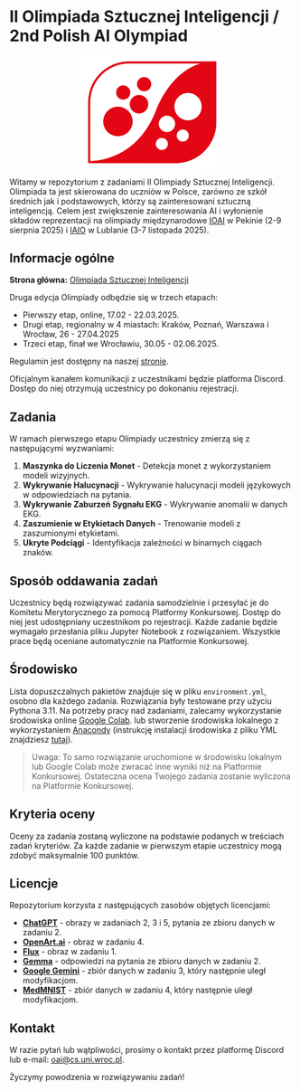 # II Olimpiada Sztucznej Inteligencji / 2nd Polish AI Olympiad
<p align="center">
  <img src="logo_oai.png" alt="LogoIIOAI" width="50%">
</p>

Witamy w repozytorium z zadaniami II Olimpiady Sztucznej Inteligencji. Olimpiada ta jest skierowana do uczniów w Polsce, zarówno ze szkół średnich jak i podstawowych, którzy są zainteresowani sztuczną inteligencją. Celem jest zwiększenie zainteresowania AI i wyłonienie składów reprezentacji na olimpiady międzynarodowe [IOAI](https://ioai-official.org/) w Pekinie (2-9 sierpnia 2025) i [IAIO](https://www.iaio-official.org/) w Lublanie (3-7 listopada 2025).

## Informacje ogólne
**Strona główna:** [Olimpiada Sztucznej Inteligencji](https://oai.cs.uni.wroc.pl/edycje/ii-oai)

Druga edycja Olimpiady odbędzie się w trzech etapach:
- Pierwszy etap, online, 17.02 - 22.03.2025. 
- Drugi etap, regionalny w 4 miastach: Kraków, Poznań, Warszawa i Wrocław, 26 - 27.04.2025 
- Trzeci etap, finał we Wrocławiu, 30.05 - 02.06.2025. 

Regulamin jest dostępny na naszej [stronie](https://oai.cs.uni.wroc.pl/regulamin).

Oficjalnym kanałem komunikacji z uczestnikami będzie platforma Discord. Dostęp do niej otrzymują uczestnicy po dokonaniu rejestracji.

## Zadania
W ramach pierwszego etapu Olimpiady uczestnicy zmierzą się z następującymi wyzwaniami:
1. **Maszynka do Liczenia Monet** - Detekcja monet z wykorzystaniem modeli wizyjnych.
2. **Wykrywanie Halucynacji** - Wykrywanie halucynacji modeli językowych w odpowiedziach na pytania.
3. **Wykrywanie Zaburzeń Sygnału EKG** - Wykrywanie anomalii w danych EKG.
4. **Zaszumienie w Etykietach Danych** - Trenowanie modeli z zaszumionymi etykietami.
5. **Ukryte Podciągi** - Identyfikacja zależności w binarnych ciągach znaków.

## Sposób oddawania zadań
Uczestnicy będą rozwiązywać zadania samodzielnie i przesyłać je do Komitetu Merytorycznego za pomocą Platformy Konkursowej. Dostęp do niej jest udostępniany uczestnikom po rejestracji. Każde zadanie będzie wymagało przesłania pliku Jupyter Notebook z rozwiązaniem. Wszystkie prace będą oceniane automatycznie na Platformie Konkursowej.

## Środowisko
Lista dopuszczalnych pakietów znajduje się w pliku `environment.yml`, osobno dla każdego zadania. Rozwiązania były testowane przy użyciu Pythona 3.11. Na potrzeby pracy nad zadaniami, zalecamy wykorzystanie środowiska online [Google Colab](https://colab.google/). lub stworzenie środowiska lokalnego z wykorzystaniem [Anacondy](https://docs.anaconda.com/) (instrukcję instalacji środowiska z pliku YML znajdziesz [tutaj](https://docs.conda.io/projects/conda/en/latest/user-guide/tasks/manage-environments.html#creating-an-environment-from-an-environment-yml-file)).

> Uwaga: To samo rozwiązanie uruchomione w środowisku lokalnym lub Google Colab może zwracać inne wyniki niż na Platformie Konkursowej. Ostateczna ocena Twojego zadania zostanie wyliczona na Platformie Konkursowej.

## Kryteria oceny
Oceny za zadania zostaną wyliczone na podstawie podanych w treściach zadań kryteriów. Za każde zadanie w pierwszym etapie uczestnicy mogą zdobyć maksymalnie 100 punktów.

## Licencje
Repozytorium korzysta z następujących zasobów objętych licencjami:
- [**ChatGPT**](https://openai.com/policies/terms-of-use/) - obrazy w zadaniach 2, 3 i 5, pytania ze zbioru danych w zadaniu 2.
- [**OpenArt.ai**](https://openart.ai/terms/) - obraz w zadaniu 4.
- [**Flux**](https://github.com/black-forest-labs/flux/blob/main/model_licenses/LICENSE-FLUX1-dev) - obraz w zadaniu 1.
- [**Gemma**](https://github.com/google-deepmind/gemma?tab=Apache-2.0-1-ov-file) - odpowiedzi na pytania ze zbioru danych w zadaniu 2.
- [**Google Gemini**](https://ai.google.dev/gemini-api/terms) - zbiór danych w zadaniu 3, który następnie uległ modyfikacjom.
- [**MedMNIST**](https://medmnist.com/) - zbiór danych w zadaniu 4, który następnie uległ modyfikacjom.

## Kontakt
W razie pytań lub wątpliwości, prosimy o kontakt przez platformę Discord lub e-mail: [oai@cs.uni.wroc.pl](mailto:oai@cs.uni.wroc.pl).

Życzymy powodzenia w rozwiązywaniu zadań!

